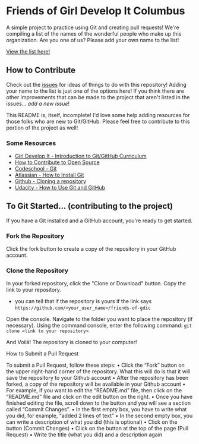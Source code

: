 # Friends of Girl Develop It Columbus
A simple project to practice using Git and creating pull requests! We're
compiling a list of the names of the wonderful people who make up this
organization. Are you one of us? Please add your own name to the list!

[View the list here!](https://csteinert.github.io/friends-of-gdic/)

## How to Contribute
Check out the [issues](https://github.com/csteinert/friends-of-gdic/issues)
for ideas of things to do with this repository! Adding your name to the list is
just one of the options here! If you think there are other improvements that
can be made to the project that aren't listed in the issues... *add a new issue*!

This README is, itself, incomplete! I'd love some help adding resources for
those folks who are new to Git/GitHub. Please feel free to contribute to this
portion of the project as well!

### Some Resources
- [Girl Develop It - Introduction to Git/GitHub Curriculum](http://girldevelopit.github.io/gdi-featured-git-github)
- [How to Contribute to Open Source](https://opensource.guide/how-to-contribute/)
- [Codeschool - Git](https://www.codeschool.com/learn/git)
- [Atlassian - How to Install Git](https://www.atlassian.com/git/tutorials/install-git)
- [Github - Cloning a repository](https://help.github.com/articles/cloning-a-repository/)
- [Udacity - How to Use Git and GitHub](https://www.udacity.com/course/how-to-use-git-and-github--ud775)




## To Git Started... (contributing to the project)
If you have a Git installed and a GitHub account, you're ready to get started.


### Fork the Repository
Click the fork button to create a copy of the repository in your GitHub account.

### Clone the Repository
In your forked repository, click the "Clone or Download" button. Copy the link to your repository.
- you can tell that if the repository is yours if the link says ``` https://github.com/<your_user_name>/friends-of-gdic ```

Open the console. 
Navigate to the folder you want to place the repository (if necessary). 
Using the command console, enter the following command:
```git clone <link to your repository>```

And Voilá! The repository is cloned to your computer!




How to Submit a Pull Request

To submit a Pull Request, follow these steps:
•	Click the “Fork” button on the upper right-hand corner of the repository. What this will do is that it will save the repository to your Github account
•	After the repository has been forked, a copy of the repository will be available in your Github account
•	For example, if you want to edit the “README.md” file, then click on the “README.md” file and click on the edit button on the right. 
•	Once you have finished editing the file, scroll down to the button and you will see a section called “Commit Changes”. 
•	In the first empty box, you have to write what you did, for example, “added 2 lines of text”
•	In the second empty box, you can write a description of what you did (this is optional)
•	Click on the button (Commit Changes)
•	Click on the button at the top of the page (Pull Request)
•	Write the title (what you did) and a description again


